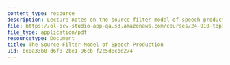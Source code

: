 ```yaml
---
content_type: resource
description: Lecture notes on the source-filter model of speech production.
file: https://ol-ocw-studio-app-qa.s3.amazonaws.com/courses/24-910-topics-in-linguistic-theory-laboratory-phonology-spring-2007/be0a33b0d6f02be196cbf2c5d8cbd274_lec3_src_filterb.pdf
file_type: application/pdf
resourcetype: Document
title: The Source-Filter Model of Speech Production
uid: be0a33b0-d6f0-2be1-96cb-f2c5d8cbd274
---
```


